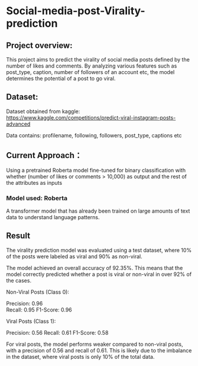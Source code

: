 # Social-media-post-Virality-prediction
##  Project overview:

This project aims to predict the virality of social media posts defined by the number of likes and comments. By analyzing various features such as post_type, caption, number of followers of an account etc, the model determines the potential of a post to go viral.

##  Dataset:
Dataset obtained from kaggle: https://www.kaggle.com/competitions/predict-viral-instagram-posts-advanced

Data contains: profilename, following, followers, post_type, captions etc

##  Current Approach：
Using a pretrained Roberta model fine-tuned for binary classification with whether (number of likes or comments > 10,000) as output and the rest of the attributes as inputs

### Model used: Roberta
A transformer model that has already been trained on large amounts of text data to understand language patterns.

## Result
The virality prediction model was evaluated using a test dataset, where 10% of the posts were labeled as viral and 90% as non-viral. 

The model achieved an overall accuracy of 92.35%. This means that the model correctly predicted whether a post is viral or non-viral in over 92% of the cases.

Non-Viral Posts (Class 0):

Precision: 0.96     
Recall: 0.95
F1-Score: 0.96

Viral Posts (Class 1):

Precision: 0.56
Recall: 0.61
F1-Score: 0.58

For viral posts, the model performs weaker compared to non-viral posts, with a precision of 0.56 and recall of 0.61. This is likely due to the imbalance in the dataset, where viral posts is only 10% of the total data. 

